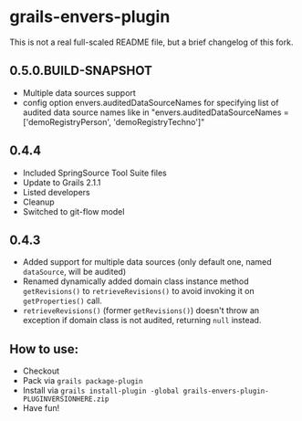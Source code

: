 grails-envers-plugin
====================

This is not a real full-scaled README file, but a brief changelog of this fork.

0.5.0.BUILD-SNAPSHOT
-------
 * Multiple data sources support
 * config option envers.auditedDataSourceNames for specifying list of audited data source names like in "envers.auditedDataSourceNames = ['demoRegistryPerson', 'demoRegistryTechno']"

0.4.4
-------
 * Included SpringSource Tool Suite files
 * Update to Grails 2.1.1
 * Listed developers
 * Cleanup
 * Switched to git-flow model

0.4.3
-----
 * Added support for multiple data sources (only default one, named `dataSource`, will be audited)
 * Renamed dynamically added domain class instance method `getRevisions()` to `retrieveRevisions()` to avoid invoking it on `getProperties()` call.
 * `retrieveRevisions()` (former `getRevisions()`) doesn't throw an exception if domain class is not audited, returning `null` instead.

How to use:
-----------
 * Checkout
 * Pack via `grails package-plugin`
 * Install via `grails install-plugin -global grails-envers-plugin-PLUGINVERSIONHERE.zip`
 * Have fun!
